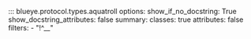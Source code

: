 ::: blueye.protocol.types.aquatroll
    options:
      show_if_no_docstring: True
      show_docstring_attributes: false
      summary:
        classes: true
        attributes: false
      filters:
        - "!^__"
